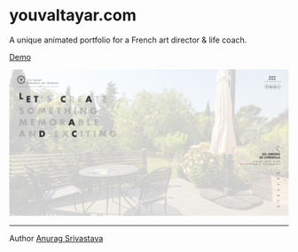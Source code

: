 # youvaltayar.com

A unique animated portfolio for a French art director & life coach.

[Demo](https://envisagecyberart.in/projects/youval/)

![Screenshot](Screenshot.jpg?raw=true)
___
Author [Anurag Srivastava](http://www.envisagecyberart.in)